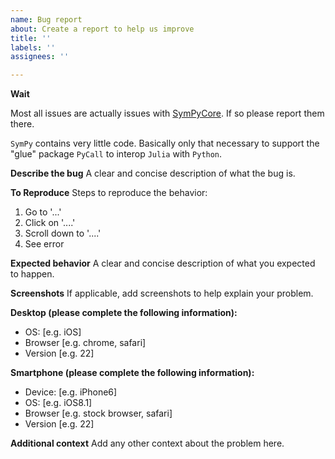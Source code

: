```yaml
---
name: Bug report
about: Create a report to help us improve
title: ''
labels: ''
assignees: ''

---
```


**Wait**

Most all issues are actually issues with [SymPyCore](https://github.com/jverzani/SymPyCore.jl/issues). If so please report them there.

`SymPy` contains very little code. Basically only that necessary to support the "glue" package `PyCall` to interop `Julia` with `Python`.



**Describe the bug**
A clear and concise description of what the bug is.

**To Reproduce**
Steps to reproduce the behavior:
1. Go to '...'
2. Click on '....'
3. Scroll down to '....'
4. See error

**Expected behavior**
A clear and concise description of what you expected to happen.

**Screenshots**
If applicable, add screenshots to help explain your problem.

**Desktop (please complete the following information):**
 - OS: [e.g. iOS]
 - Browser [e.g. chrome, safari]
 - Version [e.g. 22]

**Smartphone (please complete the following information):**
 - Device: [e.g. iPhone6]
 - OS: [e.g. iOS8.1]
 - Browser [e.g. stock browser, safari]
 - Version [e.g. 22]

**Additional context**
Add any other context about the problem here.
